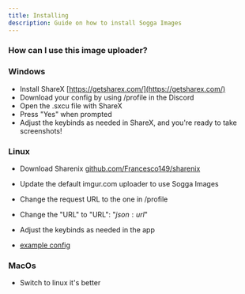 ```yaml
---
title: Installing
description: Guide on how to install Sogga Images
---
```


### How can I use this image uploader?

### Windows

- Install ShareX [https://getsharex.com/](https://getsharex.com/)
- Download your config by using /profile in the Discord
- Open the .sxcu file with ShareX
- Press "Yes" when prompted
- Adjust the keybinds as needed in ShareX, and you're ready to take screenshots!

### Linux

- Download Sharenix [github.com/Francesco149/sharenix](https://github.com/Francesco149/sharenix)

- Update the default imgur.com uploader to use Sogga Images
- Change the request URL to the one in /profile
- Change the "URL" to "URL": "$json:url$"
- Adjust the keybinds as needed in the app
- [example config](https://gist.github.com/SkyBlockDev/c717c68d19068d0c7bcc9d3cd500d189)

### MacOs

- Switch to linux it's better

```

```
